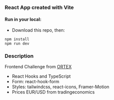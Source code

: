 ### React App created with Vite
#### Run in your local:

- Download this repo, then:
``` 
npm install
npm run dev
```

### Description
Frontend Challenge from [ORTEX](https://public.ortex.com/front-end-developer/)
- React Hooks and TypeScript
- Form: react-hook-form
- Styles: tailwindcss, react-icons, Framer-Motion
- Prices EUR/USD from tradingeconomics